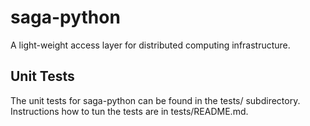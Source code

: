 saga-python
===========

A light-weight access layer for distributed computing infrastructure.


Unit Tests
----------

The unit tests for saga-python can be found in the tests/ subdirectory.
Instructions how to tun the tests are in tests/README.md.
 





